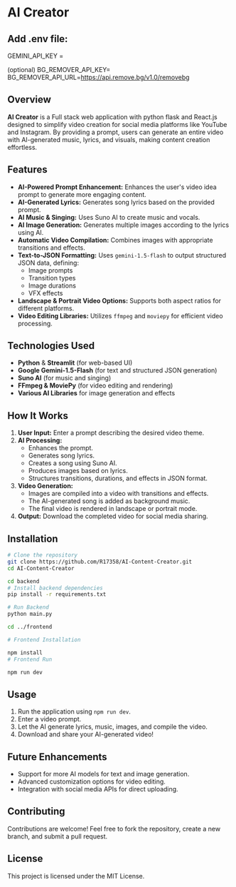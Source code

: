 
# AI Creator

## Add .env file:

  
  GEMINI_API_KEY = 

  (optional)
  BG_REMOVER_API_KEY=
  BG_REMOVER_API_URL=https://api.remove.bg/v1.0/removebg


## Overview
**AI Creator** is a Full stack web application with python flask and React.js designed to simplify video creation for social media platforms like YouTube and Instagram. By providing a prompt, users can generate an entire video with AI-generated music, lyrics, and visuals, making content creation effortless.

## Features
- **AI-Powered Prompt Enhancement:** Enhances the user's video idea prompt to generate more engaging content.
- **AI-Generated Lyrics:** Generates song lyrics based on the provided prompt.
- **AI Music & Singing:** Uses Suno AI to create music and vocals.
- **AI Image Generation:** Generates multiple images according to the lyrics using AI.
- **Automatic Video Compilation:** Combines images with appropriate transitions and effects.
- **Text-to-JSON Formatting:** Uses `gemini-1.5-flash` to output structured JSON data, defining:
  - Image prompts
  - Transition types
  - Image durations
  - VFX effects
- **Landscape & Portrait Video Options:** Supports both aspect ratios for different platforms.
- **Video Editing Libraries:** Utilizes `ffmpeg` and `moviepy` for efficient video processing.

## Technologies Used
- **Python** & **Streamlit** (for web-based UI)
- **Google Gemini-1.5-Flash** (for text and structured JSON generation)
- **Suno AI** (for music and singing)
- **FFmpeg & MoviePy** (for video editing and rendering)
- **Various AI Libraries** for image generation and effects

## How It Works
1. **User Input:** Enter a prompt describing the desired video theme.
2. **AI Processing:**
   - Enhances the prompt.
   - Generates song lyrics.
   - Creates a song using Suno AI.
   - Produces images based on lyrics.
   - Structures transitions, durations, and effects in JSON format.
3. **Video Generation:**
   - Images are compiled into a video with transitions and effects.
   - The AI-generated song is added as background music.
   - The final video is rendered in landscape or portrait mode.
4. **Output:** Download the completed video for social media sharing.

## Installation
```sh
# Clone the repository
git clone https://github.com/R17358/AI-Content-Creator.git
cd AI-Content-Creator

cd backend
# Install backend dependencies
pip install -r requirements.txt

# Run Backend
python main.py

cd ../frontend

# Frontend Installation

npm install
# Frontend Run

npm run dev
```

## Usage
1. Run the application using `npm run dev`.
2. Enter a video prompt.
3. Let the AI generate lyrics, music, images, and compile the video.
4. Download and share your AI-generated video!

## Future Enhancements
- Support for more AI models for text and image generation.
- Advanced customization options for video editing.
- Integration with social media APIs for direct uploading.

## Contributing
Contributions are welcome! Feel free to fork the repository, create a new branch, and submit a pull request.

## License
This project is licensed under the MIT License.

